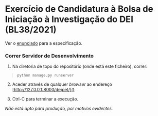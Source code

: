 # Exercício de Candidatura à Bolsa de Iniciação à Investigação do DEI (BL38/2021)

Ver o [enunciado](/enunciado.md) para a especificação.

### Correr Servidor de Desenvolvimento

1. Na diretoria de topo do repositório (onde está este ficheiro), correr:

> `python manage.py runserver`

2. Aceder através de qualquer _browser_ ao endereço [http://127.0.0.1:8000/deipet/]()

3. Ctrl-C para terminar a execução.

_Não está apto para produção, por motivos evidentes._
